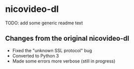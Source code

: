 nicovideo-dl
============

TODO: add some generic readme text

Changes from the original nicovideo-dl
--------------------------------------

 - Fixed the "unknown SSL protocol" bug
 - Converted to Python 3
 - Made some errors more verbose (still in progress)
